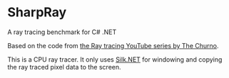 # SharpRay
A ray tracing benchmark for C# .NET

Based on the code from [the Ray tracing YouTube series by The Churno](https://www.youtube.com/watch?v=gfW1Fhd9u9Q&list=PLlrATfBNZ98edc5GshdBtREv5asFW3yXl).

This is a CPU ray tracer. It only uses [Silk.NET](https://github.com/dotnet/Silk.NET) for windowing and copying the ray traced pixel data to the screen.

